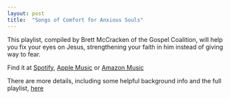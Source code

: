 ```yaml
---
layout: post
title:  "Songs of Comfort for Anxious Souls"
---
```


This playlist, compiled by Brett McCracken of the Gospel Coalition, will help you fix your eyes on Jesus, strengthening your faith in him instead of giving way to fear.

Find it at [Spotify](https://open.spotify.com/playlist/31lT7GajGDM4E2S5V6EKD7), [Apple Music](https://music.apple.com/us/playlist/songs-of-comfort-for-anxious-souls/pl.u-AkAmPpGCG8Nrq) or [Amazon Music](https://thegspl.co/2IKzV4Z)

There are more details, including some helpful background info and the full playlist, [here](https://www.thegospelcoalition.org/article/songs-comfort-anxious-souls/)
